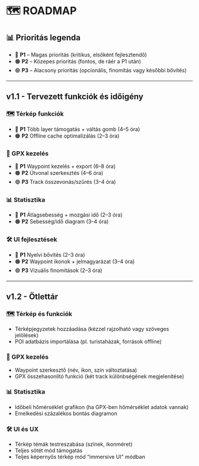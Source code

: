 # 🗺 ROADMAP

## 📊 Prioritás legenda
- 🔴 **P1** – Magas prioritás (kritikus, elsőként fejlesztendő)
- 🟠 **P2** – Közepes prioritás (fontos, de ráér a P1 után)
- 🟢 **P3** – Alacsony prioritás (opcionális, finomítás vagy későbbi bővítés)

---

## v1.1 - Tervezett funkciók és időigény

### 🗺 Térkép funkciók
- 🔴 **P1** Több layer támogatás + váltás gomb (4–5 óra)
- 🟠 **P2** Offline cache optimalizálás (2–3 óra)

### 📍 GPX kezelés
- 🔴 **P1** Waypoint kezelés + export (6–8 óra)
- 🟠 **P2** Útvonal szerkesztés (4–6 óra)
- 🟢 **P3** Track összevonás/szűrés (3–4 óra)

### 📊 Statisztika
- 🔴 **P1** Átlagsebesség + mozgási idő (2–3 óra)
- 🟠 **P2** Sebesség/idő diagram (3–4 óra)

### 🛠 UI fejlesztések
- 🔴 **P1** Nyelvi bővítés (2–3 óra)
- 🟠 **P2** Waypoint ikonok + jelmagyarázat (3–4 óra)
- 🟢 **P3** Vizuális finomítások (2–3 óra)

---

## v1.2 - Ötlettár

### 🗺 Térkép és funkciók
- Térképjegyzetek hozzáadása (kézzel rajzolható vagy szöveges jelölések)
- POI adatbázis importálása (pl. turistaházak, források offline)

### 📍 GPX kezelés
- Waypoint szerkesztő (név, ikon, szín változtatása)
- GPX összehasonlító funkció (két track különbségének megjelenítése)

### 📊 Statisztika
- Időbeli hőmérséklet grafikon (ha GPX-ben hőmérséklet adatok vannak)
- Emelkedési százalékos bontás diagramon

### 🛠 UI és UX
- Térkép témák testreszabása (színek, ikonméret)
- Teljes sötét mód támogatás
- Teljes képernyős térkép mód “immersive UI” módban
